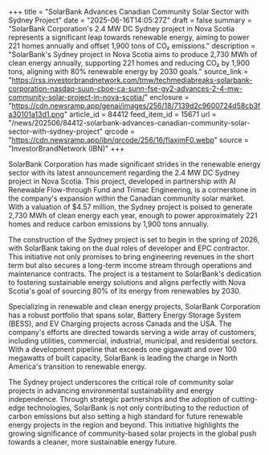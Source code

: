 +++
title = "SolarBank Advances Canadian Community Solar Sector with Sydney Project"
date = "2025-06-16T14:05:27Z"
draft = false
summary = "SolarBank Corporation's 2.4 MW DC Sydney project in Nova Scotia represents a significant leap towards renewable energy, aiming to power 221 homes annually and offset 1,900 tons of CO₂ emissions."
description = "SolarBank's Sydney project in Nova Scotia aims to produce 2,730 MWh of clean energy annually, supporting 221 homes and reducing CO₂ by 1,900 tons, aligning with 80% renewable energy by 2030 goals."
source_link = "https://rss.investorbrandnetwork.com/tmw/techmediabreaks-solarbank-corporation-nasdaq-suun-cboe-ca-sunn-fse-gy2-advances-2-4-mw-community-solar-project-in-nova-scotia/"
enclosure = "https://cdn.newsramp.app/genai/images/256/18/7139d2c9600724d58cb3fa30101a13d1.png"
article_id = 84412
feed_item_id = 15671
url = "/news/202506/84412-solarbank-advances-canadian-community-solar-sector-with-sydney-project"
qrcode = "https://cdn.newsramp.app/ibn/qrcode/256/16/flaxjmF0.webp"
source = "InvestorBrandNetwork (IBN)"
+++

<p>SolarBank Corporation has made significant strides in the renewable energy sector with its latest announcement regarding the 2.4 MW DC Sydney project in Nova Scotia. This project, developed in partnership with AI Renewable Flow-through Fund and Trimac Engineering, is a cornerstone in the company's expansion within the Canadian community solar market. With a valuation of $4.57 million, the Sydney project is poised to generate 2,730 MWh of clean energy each year, enough to power approximately 221 homes and reduce carbon emissions by 1,900 tons annually.</p><p>The construction of the Sydney project is set to begin in the spring of 2026, with SolarBank taking on the dual roles of developer and EPC contractor. This initiative not only promises to bring engineering revenues in the short term but also secures a long-term income stream through operations and maintenance contracts. The project is a testament to SolarBank's dedication to fostering sustainable energy solutions and aligns perfectly with Nova Scotia's goal of sourcing 80% of its energy from renewables by 2030.</p><p>Specializing in renewable and clean energy projects, SolarBank Corporation has a robust portfolio that spans solar, Battery Energy Storage System (BESS), and EV Charging projects across Canada and the USA. The company's efforts are directed towards serving a wide array of customers, including utilities, commercial, industrial, municipal, and residential sectors. With a development pipeline that exceeds one gigawatt and over 100 megawatts of built capacity, SolarBank is leading the charge in North America's transition to renewable energy.</p><p>The Sydney project underscores the critical role of community solar projects in advancing environmental sustainability and energy independence. Through strategic partnerships and the adoption of cutting-edge technologies, SolarBank is not only contributing to the reduction of carbon emissions but also setting a high standard for future renewable energy projects in the region and beyond. This initiative highlights the growing significance of community-based solar projects in the global push towards a cleaner, more sustainable energy future.</p>